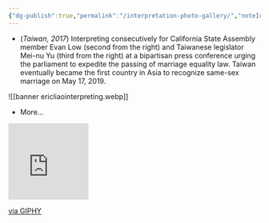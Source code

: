 ```yaml
---
{"dg-publish":true,"permalink":"/interpretation-photo-gallery/","noteIcon":"2","created":"","updated":""}
---
```



- (*Taiwan, 2017*) Interpreting consecutively for California State Assembly member Evan Low (second from the right) and Taiwanese legislator Mei-nu Yu (third from the right) at a bipartisan press conference urging the parliament to expedite the passing of marriage equality law. Taiwan eventually became the first country in Asia to recognize same-sex marriage on May 17, 2019.

![[banner ericliaointerpreting.webp]]

- More...

<iframe src="https://giphy.com/embed/Y3SxlCzNVV52z39d9p" width="160" height="153" frameBorder="0" class="giphy-embed" allowFullScreen></iframe><p><a href="https://giphy.com/gifs/logan-miller-elizabeth-designs-Y3SxlCzNVV52z39d9p">via GIPHY</a></p>